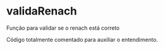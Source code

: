 validaRenach
============

Função para validar se o renach está correto

Código totalmente comentado para auxiliar o entendimento.
